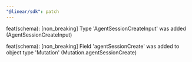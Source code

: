 ```yaml
---
"@linear/sdk": patch
---
```



feat(schema): [non_breaking] Type 'AgentSessionCreateInput' was added (AgentSessionCreateInput)

feat(schema): [non_breaking] Field 'agentSessionCreate' was added to object type 'Mutation' (Mutation.agentSessionCreate)